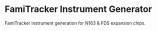 # FamiTracker Instrument Generator
FamiTracker instrument generation for N163 &amp; FDS expansion chips.
